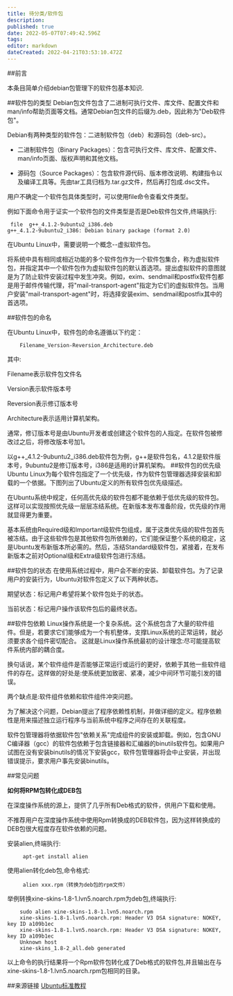 ```yaml
---
title: 待分类/软件包
description: 
published: true
date: 2022-05-07T07:49:42.596Z
tags: 
editor: markdown
dateCreated: 2022-04-21T03:53:10.472Z
---
```


##前言

本条目简单介绍debian包管理下的软件包基本知识.

##软件包的类型
Debian包文件包含了二进制可执行文件、库文件、配置文件和man/info帮助页面等文档。通常Debian包文件的后缀为.deb，因此称为"Deb软件包"。

Debian有两种类型的软件包：二进制软件包（deb）和源码包（deb-src）。

- 二进制软件包（Binary Packages）：包含可执行文件、库文件、配置文件、man/info页面、版权声明和其他文档。

- 源码包（Source Packages）：包含软件源代码、版本修改说明、构建指令以及编译工具等。先由tar工具归档为.tar.gz文件，然后再打包成.dsc文件。

用户不确定一个软件包具体类型时，可以使用file命令查看文件类型。

例如下面命令用于证实一个软件包的文件类型是否是Deb软件包文件,终端执行:

     file  g++_4.1.2-9ubuntu2_i386.deb
    g++_4.1.2-9ubuntu2_i386: Debian binary package (format 2.0)

在Ubuntu Linux中，需要说明一个概念--虚拟软件包。

将系统中具有相同或相近功能的多个软件包作为一个软件包集合，称为虚拟软件包，并指定其中一个软件包作为虚拟软件包的默认首选项。提出虚拟软件的意图就是为了防止软件安装过程中发生冲突。例如，exim、sendmail和postfix软件包都是用于邮件传输代理，将"mail-transport-agent"指定为它们的虚拟软件包。当用户安装"mail-transport-agent"时，将选择安装exim、sendmail和postfix其中的首选项。

##软件包的命名

在Ubuntu Linux中，软件包的命名遵循以下约定：

        Filename_Version-Reversion_Architecture.deb

其中:

Filename表示软件包文件名

Version表示软件版本号

Reversion表示修订版本号

Architecture表示适用计算机架构。

通常，修订版本号是由Ubuntu开发者或创建这个软件包的人指定。在软件包被修改过之后，将修改版本号加1。

以g++_4.1.2-9ubuntu2_i386.deb软件包为例，g++是软件包名，4.1.2是软件版本号，9ubuntu2是修订版本号，i386是适用的计算机架构。
##软件包的优先级
Ubuntu Linux为每个软件包指定了一个优先级，作为软件包管理器选择安装和卸载的一个依据。下图列出了Ubuntu定义的所有软件包优先级描述。

在Ubuntu系统中规定，任何高优先级的软件包都不能依赖于低优先级的软件包。这样可以实现按照优先级一层层冻结系统。在新版本发布准备阶段，优先级的作用就显得更为重要。

基本系统由Required级和Important级软件包组成，属于这类优先级的软件包首先被冻结。由于这些软件包是其他软件包所依赖的，它们能保证整个系统的稳定，这是Ubuntu发布新版本所必需的。然后，冻结Standard级软件包，紧接着，在发布新版本之前对Optional级和Extra级软件包进行冻结。

##软件包的状态
在使用系统过程中，用户会不断的安装、卸载软件包。为了记录用户的安装行为，Ubuntu对软件包定义了以下两种状态。

期望状态：标记用户希望将某个软件包处于的状态。

当前状态：标记用户操作该软件包后的最终状态。

##软件包依赖
Linux操作系统是一个复杂系统。这个系统包含了大量的软件组件。但是，若要求它们能够成为一个有机整体，支撑Linux系统的正常运转，就必须要求各个组件密切配合。
这就是Linux操作系统最初的设计理念:尽可能提高软件系统内部的耦合度。

换句话说，某个软件组件是否能够正常运行或运行的更好，依赖于其他一些软件组件的存在。这样做的好处是:使系统更加致密、紧凑，减少中间环节可能引发的错误。

两个缺点是:软件组件依赖和软件组件冲突问题。

为了解决这个问题，Debian提出了程序依赖性机制，并做详细的定义。程序依赖性是用来描述独立运行程序与当前系统中程序之间存在的关联程度。

软件包管理器将依据软件包"依赖关系"完成组件的安装或卸载。例如，包含GNU C编译器（gcc）的软件包依赖于包含链接器和汇编器的binutils软件包。如果用户试图在没有安装binutils的情况下安装gcc，软件包管理器将会中止安装，并出现错误提示，要求用户事先安装binutils。

##常见问题

**如何将RPM包转化成DEB包**

在深度操作系统的源上，提供了几乎所有Deb格式的软件，供用户下载和使用。

不推荐用户在深度操作系统中使用Rpm转换成的DEB软件包，因为这样转换成的DEB包很大程度存在软件依赖的问题。

安装alien,终端执行:

         apt-get install alien

使用alien转化deb包,命令格式:

         alien xxx.rpm（转换为deb包的rpm文件）

举例转换xine-skins-1.8-1.lvn5.noarch.rpm为deb包,终端执行:

        sudo alien xine-skins-1.8-1.lvn5.noarch.rpm
        xine-skins-1.8-1.lvn5.noarch.rpm: Header V3 DSA signature: NOKEY, key ID a109b1ec
        xine-skins-1.8-1.lvn5.noarch.rpm: Header V3 DSA signature: NOKEY, key ID a109b1ec
        Unknown host
        xine-skins_1.8-2_all.deb generated

以上命令的执行结果将一个Rpm软件包转化成了Deb格式的软件包,并且输出在与xine-skins-1.8-1.lvn5.noarch.rpm包相同的目录。

##来源链接
[Ubuntu标准教程](http://book.51cto.com/art/200811/96247.htm)